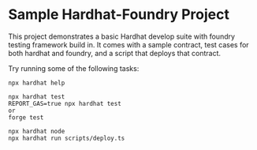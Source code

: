 # Sample Hardhat-Foundry Project

This project demonstrates a basic Hardhat develop suite with foundry testing framework build in. It comes with a sample contract, test cases for both hardhat and foundry, and a script that deploys that contract.

Try running some of the following tasks:

```shell
npx hardhat help
```

```
npx hardhat test
REPORT_GAS=true npx hardhat test
or
forge test
```

```
npx hardhat node
npx hardhat run scripts/deploy.ts

```
